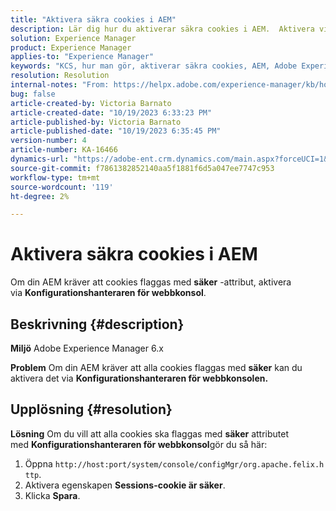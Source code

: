 ```yaml
---
title: "Aktivera säkra cookies i AEM"
description: Lär dig hur du aktiverar säkra cookies i AEM.  Aktivera via Konfigurationshanteraren för webbkonsolen.
solution: Experience Manager
product: Experience Manager
applies-to: "Experience Manager"
keywords: "KCS, hur man gör, aktiverar säkra cookies, AEM, Adobe Experience Manager, 6.x"
resolution: Resolution
internal-notes: "From: https://helpx.adobe.com/experience-manager/kb/how-to-enable-secure-cookies-in-AEM.html"
bug: false
article-created-by: Victoria Barnato
article-created-date: "10/19/2023 6:33:23 PM"
article-published-by: Victoria Barnato
article-published-date: "10/19/2023 6:35:45 PM"
version-number: 4
article-number: KA-16466
dynamics-url: "https://adobe-ent.crm.dynamics.com/main.aspx?forceUCI=1&pagetype=entityrecord&etn=knowledgearticle&id=c8a038fb-ad6e-ee11-8df0-6045bd006793"
source-git-commit: f7861382852140aa5f1881f6d5a047ee7747c953
workflow-type: tm+mt
source-wordcount: '119'
ht-degree: 2%

---
```


# Aktivera säkra cookies i AEM


Om din AEM kräver att cookies flaggas med <b>säker</b> -attribut, aktivera via <b>Konfigurationshanteraren för webbkonsol</b>.

## Beskrivning {#description}


<b>Miljö</b>
Adobe Experience Manager 6.x

<b>Problem</b>
Om din AEM kräver att alla cookies flaggas med <b>säker</b> kan du aktivera det via <b>Konfigurationshanteraren för webbkonsolen.</b>


## Upplösning {#resolution}


<b>Lösning</b>
Om du vill att alla cookies ska flaggas med <b>säker</b> attributet med <b>Konfigurationshanteraren för webbkonsol</b>gör du så här:

1. Öppna `http://host:port/system/console/configMgr/org.apache.felix.http`.
2. Aktivera egenskapen <b>Sessions-cookie är säker</b>.
3. Klicka <b>Spara</b>.

